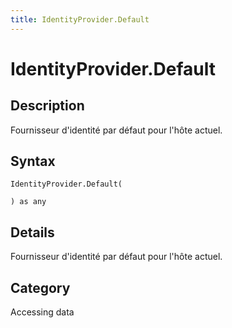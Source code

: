```yaml
---
title: IdentityProvider.Default
---
```


# IdentityProvider.Default


## Description

Fournisseur d&#39;identité par défaut pour l&#39;hôte actuel.


## Syntax

```powerquery
IdentityProvider.Default(

) as any
```


## Details

Fournisseur d'identité par défaut pour l'hôte actuel.



## Category
Accessing data
